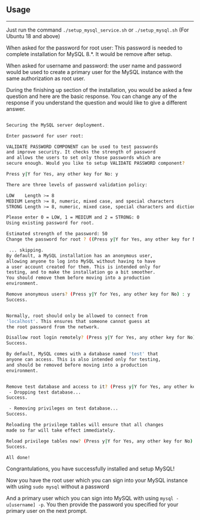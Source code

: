 ## Usage
---
Just run the command `./setup_mysql_service.sh` or `./setup_mysql.sh` (For Ubuntu 18 and above)

When asked for the password for root user: This password is needed to complete installation for MySQL 8.*. It would be remove after setup.

When asked for username and password: the user name and password would be used to create a primary user for the MySQL instance with the same authorization as root user.

During the finishing up section of the installation, you would be asked a few question and here are the basic response. You can change any of the response if you understand the question and would like to give a different answer.

```bash

Securing the MySQL server deployment.

Enter password for user root: 

VALIDATE PASSWORD COMPONENT can be used to test passwords
and improve security. It checks the strength of password
and allows the users to set only those passwords which are
secure enough. Would you like to setup VALIDATE PASSWORD component?

Press y|Y for Yes, any other key for No: y

There are three levels of password validation policy:

LOW    Length >= 8
MEDIUM Length >= 8, numeric, mixed case, and special characters
STRONG Length >= 8, numeric, mixed case, special characters and dictionary                  file

Please enter 0 = LOW, 1 = MEDIUM and 2 = STRONG: 0
Using existing password for root.

Estimated strength of the password: 50 
Change the password for root ? ((Press y|Y for Yes, any other key for No) : n

 ... skipping.
By default, a MySQL installation has an anonymous user,
allowing anyone to log into MySQL without having to have
a user account created for them. This is intended only for
testing, and to make the installation go a bit smoother.
You should remove them before moving into a production
environment.

Remove anonymous users? (Press y|Y for Yes, any other key for No) : y
Success.


Normally, root should only be allowed to connect from
'localhost'. This ensures that someone cannot guess at
the root password from the network.

Disallow root login remotely? (Press y|Y for Yes, any other key for No) : y
Success.

By default, MySQL comes with a database named 'test' that
anyone can access. This is also intended only for testing,
and should be removed before moving into a production
environment.


Remove test database and access to it? (Press y|Y for Yes, any other key for No) : y
 - Dropping test database...
Success.

 - Removing privileges on test database...
Success.

Reloading the privilege tables will ensure that all changes
made so far will take effect immediately.

Reload privilege tables now? (Press y|Y for Yes, any other key for No) : y
Success.

All done! 
```

Congrantulations, you have successfully installed and setup MySQL!

Now you have the root user which you can sign into your MySQL instance with using `sudo mysql` without a password

And a primary user which you can sign into MySQL with using `mysql -u[username] -p`. You then provide the password you specified for your primary user on the next prompt.
